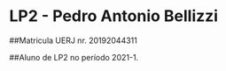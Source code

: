 # LP2 - Pedro Antonio Bellizzi
##Matricula UERJ nr. 20192044311

##Aluno de LP2 no período  2021-1.


